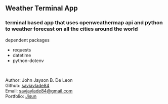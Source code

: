 ## Weather Terminal App
### terminal based app that uses openweathermap api and python to weather forecast on all the cities around the world

dependent packages

- requests
- datetime
- python-dotenv

<br>

Author: John Jayson B. De Leon<br>
Github: [savjaylade84](github.com/savjaylade84) <br>
Email: savjaylade84@gmail.com<br>
Portfolio: [Jisun](https://savjaylade84.github.io/Jisun.github.io/)<br>
